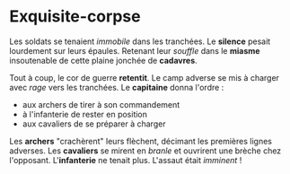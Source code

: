 # Exquisite-corpse
Les soldats se tenaient *immobile* dans les tranchées. Le **silence** pesait lourdement sur leurs épaules. Retenant leur *souffle* dans le **miasme** insoutenable de cette plaine jonchée de **cadavres**.

Tout à coup, le cor de guerre **retentit**. Le camp adverse se mis à charger avec *rage* vers les tranchées. Le **capitaine** donna l'ordre :
* aux archers de tirer à son commandement
* à l'infanterie de rester en position
* aux cavaliers de se préparer à charger

Les **archers** "crachèrent" leurs flèchent, décimant les premières lignes adverses. 
Les **cavaliers** se mirent en *branle* et ouvrirent une brèche chez l'opposant. 
L'**infanterie** ne tenait plus. L'assaut était *imminent* !
